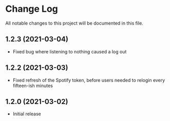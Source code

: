 # Change Log

All notable changes to this project will be documented in this file.

## 1.2.3 (2021-03-04)

- Fixed bug where listening to nothing caused a log out

## 1.2.2 (2021-03-03)

- Fixed refresh of the Spotify token, before users needed to relogin every fifteen-ish minutes

## 1.2.0 (2021-03-02)

- Initial release
